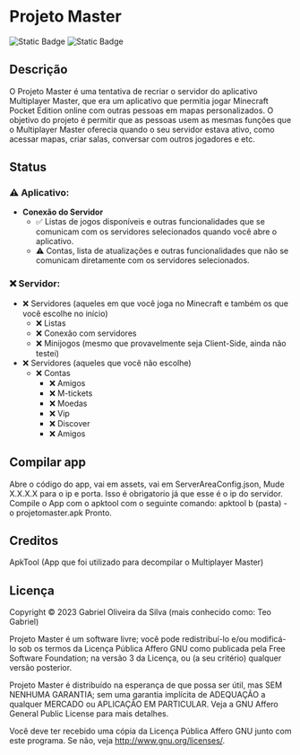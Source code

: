 # Projeto Master
![Static Badge](https://img.shields.io/badge/Aplicativo-Em_desenvolvimento-yellow)
![Static Badge](https://img.shields.io/badge/Servidor-Sem_Funcionalidades-red)


## Descrição

O Projeto Master é uma tentativa de recriar o servidor do aplicativo Multiplayer Master, que era um aplicativo que permitia jogar Minecraft Pocket Edition online com outras pessoas em mapas personalizados. O objetivo do projeto é permitir que as pessoas usem as mesmas funções que o Multiplayer Master oferecia quando o seu servidor estava ativo, como acessar mapas, criar salas, conversar com outros jogadores e etc.

## Status
### ⚠️ Aplicativo:
- **Conexão do Servidor**
    - ✅ Listas de jogos disponíveis e outras funcionalidades que se comunicam com os servidores selecionados quando você abre o aplicativo.
    - ⚠️ Contas, lista de atualizações e outras funcionalidades que não se comunicam diretamente com os servidores selecionados.

### ❌ Servidor:
- ❌ Servidores (aqueles em que você joga no Minecraft e também os que você escolhe no início)
   - ❌ Listas
   - ❌ Conexão com servidores
   - ❌ Minijogos (mesmo que provavelmente seja Client-Side, ainda não testei)
- ❌ Servidores (aqueles que você não escolhe)
   - ❌ Contas
      - ❌ Amigos
      - ❌ M-tickets
      - ❌ Moedas
      - ❌ Vip
      - ❌ Discover
      - ❌ Amigos

## Compilar app

Abre o código do app, vai em assets, vai em ServerAreaConfig.json, Mude X.X.X.X para o ip e porta. Isso é obrigatorio já que esse é o ip do servidor.
Compile o App com o apktool com o seguinte comando: apktool b (pasta) -o projetomaster.apk
Pronto.

## Creditos

ApkTool (App que foi utilizado para decompilar o Multiplayer Master)

## Licença

Copyright © 2023 Gabriel Oliveira da Silva (mais conhecido como: Teo Gabriel)

Projeto Master é um software livre; você pode redistribuí-lo e/ou
modificá-lo sob os termos da Licença Pública Affero GNU como publicada
pela Free Software Foundation; na versão 3 da Licença, ou
(a seu critério) qualquer versão posterior.

Projeto Master é distribuído na esperança de que possa ser útil,
mas SEM NENHUMA GARANTIA; sem uma garantia implícita de ADEQUAÇÃO
a qualquer MERCADO ou APLICAÇÃO EM PARTICULAR. Veja a
GNU Affero General Public License para mais detalhes.

Você deve ter recebido uma cópia da Licença Pública Affero GNU junto
com este programa. Se não, veja <http://www.gnu.org/licenses/>.
